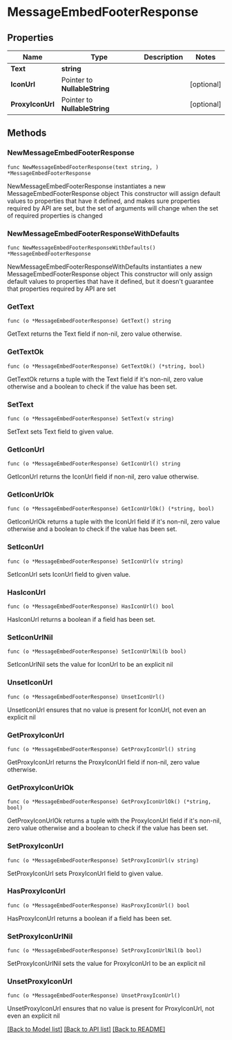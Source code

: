 # MessageEmbedFooterResponse

## Properties

Name | Type | Description | Notes
------------ | ------------- | ------------- | -------------
**Text** | **string** |  | 
**IconUrl** | Pointer to **NullableString** |  | [optional] 
**ProxyIconUrl** | Pointer to **NullableString** |  | [optional] 

## Methods

### NewMessageEmbedFooterResponse

`func NewMessageEmbedFooterResponse(text string, ) *MessageEmbedFooterResponse`

NewMessageEmbedFooterResponse instantiates a new MessageEmbedFooterResponse object
This constructor will assign default values to properties that have it defined,
and makes sure properties required by API are set, but the set of arguments
will change when the set of required properties is changed

### NewMessageEmbedFooterResponseWithDefaults

`func NewMessageEmbedFooterResponseWithDefaults() *MessageEmbedFooterResponse`

NewMessageEmbedFooterResponseWithDefaults instantiates a new MessageEmbedFooterResponse object
This constructor will only assign default values to properties that have it defined,
but it doesn't guarantee that properties required by API are set

### GetText

`func (o *MessageEmbedFooterResponse) GetText() string`

GetText returns the Text field if non-nil, zero value otherwise.

### GetTextOk

`func (o *MessageEmbedFooterResponse) GetTextOk() (*string, bool)`

GetTextOk returns a tuple with the Text field if it's non-nil, zero value otherwise
and a boolean to check if the value has been set.

### SetText

`func (o *MessageEmbedFooterResponse) SetText(v string)`

SetText sets Text field to given value.


### GetIconUrl

`func (o *MessageEmbedFooterResponse) GetIconUrl() string`

GetIconUrl returns the IconUrl field if non-nil, zero value otherwise.

### GetIconUrlOk

`func (o *MessageEmbedFooterResponse) GetIconUrlOk() (*string, bool)`

GetIconUrlOk returns a tuple with the IconUrl field if it's non-nil, zero value otherwise
and a boolean to check if the value has been set.

### SetIconUrl

`func (o *MessageEmbedFooterResponse) SetIconUrl(v string)`

SetIconUrl sets IconUrl field to given value.

### HasIconUrl

`func (o *MessageEmbedFooterResponse) HasIconUrl() bool`

HasIconUrl returns a boolean if a field has been set.

### SetIconUrlNil

`func (o *MessageEmbedFooterResponse) SetIconUrlNil(b bool)`

 SetIconUrlNil sets the value for IconUrl to be an explicit nil

### UnsetIconUrl
`func (o *MessageEmbedFooterResponse) UnsetIconUrl()`

UnsetIconUrl ensures that no value is present for IconUrl, not even an explicit nil
### GetProxyIconUrl

`func (o *MessageEmbedFooterResponse) GetProxyIconUrl() string`

GetProxyIconUrl returns the ProxyIconUrl field if non-nil, zero value otherwise.

### GetProxyIconUrlOk

`func (o *MessageEmbedFooterResponse) GetProxyIconUrlOk() (*string, bool)`

GetProxyIconUrlOk returns a tuple with the ProxyIconUrl field if it's non-nil, zero value otherwise
and a boolean to check if the value has been set.

### SetProxyIconUrl

`func (o *MessageEmbedFooterResponse) SetProxyIconUrl(v string)`

SetProxyIconUrl sets ProxyIconUrl field to given value.

### HasProxyIconUrl

`func (o *MessageEmbedFooterResponse) HasProxyIconUrl() bool`

HasProxyIconUrl returns a boolean if a field has been set.

### SetProxyIconUrlNil

`func (o *MessageEmbedFooterResponse) SetProxyIconUrlNil(b bool)`

 SetProxyIconUrlNil sets the value for ProxyIconUrl to be an explicit nil

### UnsetProxyIconUrl
`func (o *MessageEmbedFooterResponse) UnsetProxyIconUrl()`

UnsetProxyIconUrl ensures that no value is present for ProxyIconUrl, not even an explicit nil

[[Back to Model list]](../README.md#documentation-for-models) [[Back to API list]](../README.md#documentation-for-api-endpoints) [[Back to README]](../README.md)


